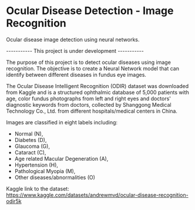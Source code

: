# Ocular Disease Detection - Image Recognition
Ocular disease image detection using neural networks.

----------- This project is under development -----------

The purpose of this project is to detect ocular diseases using image recognition. The objective is to create a Neural Network model that can identify between different diseases in fundus eye images.  

The Ocular Disease Intelligent Recognition (ODIR) dataset was downloaded from Kaggle and is a structured ophthalmic database of 5,000 patients with age, color fundus photographs from left and right eyes and doctors' diagnostic keywords from doctors, collected by Shanggong Medical Technology Co., Ltd. from different hospitals/medical centers in China.

Images are classified in eight labels including:
- Normal (N),
- Diabetes (D),
- Glaucoma (G),
- Cataract (C),
- Age related Macular Degeneration (A),
- Hypertension (H),
- Pathological Myopia (M),
- Other diseases/abnormalities (O)

Kaggle link to the dataset: https://www.kaggle.com/datasets/andrewmvd/ocular-disease-recognition-odir5k

